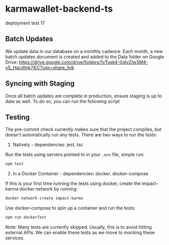 # karmawallet-backend-ts
deployment test 17


## Batch Updates

We update data in our database on a monthly cadence. Each month, a new batch updates document is created and added to the Data folder on Google Drive: https://drive.google.com/drive/folders/1vTusk4-0glvZlw3M4-vS_Hacdtnk7jEC?usp=share_link


## Syncing with Staging

Once all batch updates are complete in production, ensure staging is up to date as well. To do so, you can run the following script

## Testing

The pre-commit check currently makes sure that the project compiles, but doesn't automatically run any tests. There are two ways to run the tests:

1. Natively   - dependencies: jest, tsc

 Run the tests using servers pointed to in your `.env` file, simple run:

```bash
npm test
```

2. In a Docker Container - dependencies: docker, docker-compose

If this is your first time running the tests using docker, create the impact-karma docker network by running:

```bash
docker network create impact-karma
```

Use docker-compose to spin up a container and run the tests:

```bash
npm run dockerTest
```

Note: Many tests are currently skipped. Usually, this is to avoid hitting external APIs. We can enable these tests as we move to mocking these services.
